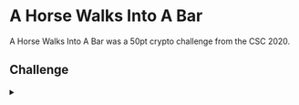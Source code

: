 <H1>A Horse Walks Into A Bar</H1>
<p></p>
A Horse Walks Into A Bar was a 50pt crypto challenge from the CSC 2020.
<p></p>
<H2>Challenge</H2>
<details>
    <summary></summary>
<p></p>
Decode to reveal the flag.
<p></p>
Challenge File: <a href="https://drive.google.com/file/d/1j4bbJMj_Bayxy0W7WiLKj1BGcC6bVuMK/view?usp=sharing" rel="nofollow">Google Drive</a>
<p></p>
<details>
    <summary>Walkthrough</summary>
<p></p>

</details>
</details>